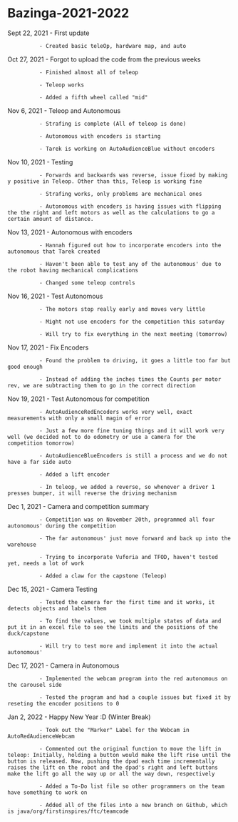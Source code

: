 # Bazinga-2021-2022

Sept 22, 2021 - First update

              - Created basic teleOp, hardware map, and auto 

Oct 27, 2021  - Forgot to upload the code from the previous weeks

              - Finished almost all of teleop
              
              - Teleop works
              
              - Added a fifth wheel called "mid"
              
Nov 6, 2021   - Teleop and Autonomous
              
              - Strafing is complete (All of teleop is done)
              
              - Autonomous with encoders is starting 
              
              - Tarek is working on AutoAudienceBlue without encoders

Nov 10, 2021  - Testing

              - Forwards and backwards was reverse, issue fixed by making y positive in Teleop. Other than this, Teleop is working fine
              
              - Strafing works, only problems are mechanical ones
              
              - Autonomous with encoders is having issues with flipping the the right and left motors as well as the calculations to go a certain amount of distance.

Nov 13, 2021  - Autonomous with encoders

              - Hannah figured out how to incorporate encoders into the autonomous that Tarek created
              
              - Haven't been able to test any of the autonomous' due to the robot having mechanical complications
              
              - Changed some teleop controls

Nov 16, 2021  - Test Autonomous

              - The motors stop really early and moves very little
              
              - Might not use encoders for the competition this saturday
              
              - Will try to fix everything in the next meeting (tomorrow)
              
Nov 17, 2021  - Fix Encoders

              - Found the problem to driving, it goes a little too far but good enough
              
              - Instead of adding the inches times the Counts per motor rev, we are subtracting them to go in the correct direction
              
Nov 19, 2021  - Test Autonomous for competition

              - AutoAudienceRedEncoders works very well, exact measurements with only a small magin of error
              
              - Just a few more fine tuning things and it will work very well (we decided not to do odometry or use a camera for the competition tomorrow)
 
              - AutoAudienceBlueEncoders is still a process and we do not have a far side auto
              
              - Added a lift encoder
              
              - In teleop, we added a reverse, so whenever a driver 1 presses bumper, it will reverse the driving mechanism
              
Dec 1, 2021   - Camera and competition summary
    
              - Competition was on November 20th, programmed all four autonomous' during the competition
              
              - The far autonomous' just move forward and back up into the warehouse
              
              - Trying to incorporate Vuforia and TFOD, haven't tested yet, needs a lot of work
              
              - Added a claw for the capstone (Teleop)

Dec 15, 2021  - Camera Testing

              - Tested the camera for the first time and it works, it detects objects and labels them
              
              - To find the values, we took multiple states of data and put it in an excel file to see the limits and the positions of the duck/capstone
           
              - Will try to test more and implement it into the actual autonomous'

Dec 17, 2021  - Camera in Autonomous
     
              - Implemented the webcam program into the red autonomous on the carousel side
              
              - Tested the program and had a couple issues but fixed it by reseting the encoder positions to 0
              
Jan 2, 2022   - Happy New Year :D (Winter Break)

              - Took out the "Marker" Label for the Webcam in AutoRedAudienceWebcam
              
              - Commented out the original function to move the lift in teleop: Initially, holding a button would make the lift rise until the button is released. Now, pushing the dpad each time incrementally raises the lift on the robot and the dpad's right and left buttons make the lift go all the way up or all the way down, respectively
              
              - Added a To-Do list file so other programmers on the team have something to work on
              
              - Added all of the files into a new branch on Github, which is java/org/firstinspires/ftc/teamcode
